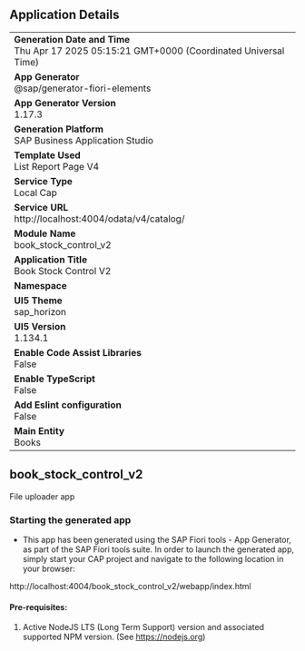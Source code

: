 ## Application Details
|               |
| ------------- |
|**Generation Date and Time**<br>Thu Apr 17 2025 05:15:21 GMT+0000 (Coordinated Universal Time)|
|**App Generator**<br>@sap/generator-fiori-elements|
|**App Generator Version**<br>1.17.3|
|**Generation Platform**<br>SAP Business Application Studio|
|**Template Used**<br>List Report Page V4|
|**Service Type**<br>Local Cap|
|**Service URL**<br>http://localhost:4004/odata/v4/catalog/|
|**Module Name**<br>book_stock_control_v2|
|**Application Title**<br>Book Stock Control V2|
|**Namespace**<br>|
|**UI5 Theme**<br>sap_horizon|
|**UI5 Version**<br>1.134.1|
|**Enable Code Assist Libraries**<br>False|
|**Enable TypeScript**<br>False|
|**Add Eslint configuration**<br>False|
|**Main Entity**<br>Books|

## book_stock_control_v2

File uploader app

### Starting the generated app

-   This app has been generated using the SAP Fiori tools - App Generator, as part of the SAP Fiori tools suite.  In order to launch the generated app, simply start your CAP project and navigate to the following location in your browser:

http://localhost:4004/book_stock_control_v2/webapp/index.html

#### Pre-requisites:

1. Active NodeJS LTS (Long Term Support) version and associated supported NPM version.  (See https://nodejs.org)


